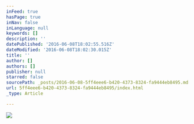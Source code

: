 ```yaml
---
inFeed: true
hasPage: true
inNav: false
inLanguage: null
keywords: []
description: ''
datePublished: '2016-06-08T18:02:55.516Z'
dateModified: '2016-06-08T18:02:30.015Z'
title: ''
author: []
authors: []
publisher: null
starred: false
sourcePath: _posts/2016-06-08-5ff4eee6-b420-4373-8324-fa9444eb8495.md
url: 5ff4eee6-b420-4373-8324-fa9444eb8495/index.html
_type: Article

---
```

![](https://the-grid-user-content.s3-us-west-2.amazonaws.com/d0bd6f2d-0c91-466d-9d6c-65e76aab6c89.png)